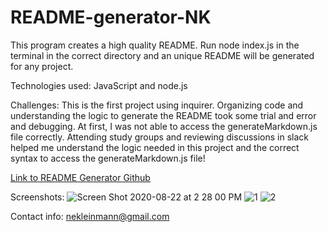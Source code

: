 # README-generator-NK

This program creates a high quality README. Run node index.js in the terminal in the correct directory and an unique README will be generated for any project.

Technologies used:
JavaScript and node.js

Challenges: 
This is the first project using inquirer. Organizing code and understanding the logic to generate the README took some trial and error and debugging.  At first, I was not able to access the generateMarkdown.js file correctly.  Attending study groups and reviewing discussions in slack helped me understand the logic needed in this project and the correct syntax to access the generateMarkdown.js file!

[Link to README Generator Github]()

Screenshots:
![Screen Shot 2020-08-22 at 2 28 00 PM](https://user-images.githubusercontent.com/65608809/90963211-ff1a8c00-e483-11ea-8f16-93bb8546a078.png)
![1](https://user-images.githubusercontent.com/65608809/90963228-15284c80-e484-11ea-9f96-bffcabc95368.jpg)
![2](https://user-images.githubusercontent.com/65608809/90963230-1b1e2d80-e484-11ea-9808-1fb7bb7fdf60.jpg)


Contact info:
nekleinmann@gmail.com
